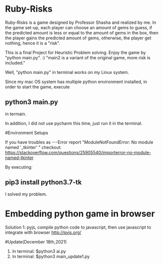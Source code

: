 # Ruby-Risks
Ruby-Risks is a game designed by Professor Shasha and realized by me. In the game set-up, each player can choose an amount of gems to guess, if the predicted amount is less or equal to the amount of gems in the box, then the player gains the predicted amount of gems, otherwise, the player get nothing, hence it is a "risk".

This is a final Project for Heuristic Problem solving. Enjoy the game by "python main.py". :)
"main2 is a variant of the original game, more risk is included."


Well, "python main.py" in terminal works on my Linux system.

Since my mac OS system has multiple python environment installed, in order to start the game, execute

## python3 main.py

in termain.

In addition, I did not use pycharm this time, just run it in the terminal.

#Environment Setups

If you have troubles as ---Error report "ModuleNotFoundError: No module named '_tkinter'
"
checkout: https://stackoverflow.com/questions/25905540/importerror-no-module-named-tkinter


By executing:
## pip3 install python3.7-tk

I solved my problem.


# Embedding python game in browser 
Solution 1:  pyjs, 
compile python code to javascript, then use javascript to integrate with browser
http://pyjs.org/


#Update(December 18th,2021)

1. In terminal: $python3 ai.py
2. In terminal: $python3 main_update1.py

